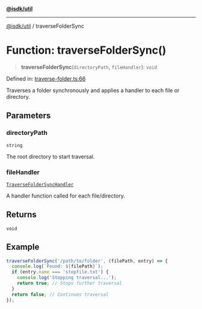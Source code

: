 [**@isdk/util**](../README.md)

***

[@isdk/util](../globals.md) / traverseFolderSync

# Function: traverseFolderSync()

> **traverseFolderSync**(`directoryPath`, `fileHandler`): `void`

Defined in: [traverse-folder.ts:66](https://github.com/isdk/util.js/blob/9d50730dc10248681409cd2901eedc5302b8836b/src/traverse-folder.ts#L66)

Traverses a folder synchronously and applies a handler to each file or directory.

## Parameters

### directoryPath

`string`

The root directory to start traversal.

### fileHandler

[`TraverseFolderSyncHandler`](../type-aliases/TraverseFolderSyncHandler.md)

A handler function called for each file/directory.

## Returns

`void`

## Example

```typescript
traverseFolderSync('/path/to/folder', (filePath, entry) => {
  console.log(`Found: ${filePath}`);
  if (entry.name === 'stopfile.txt') {
    console.log('Stopping traversal...');
    return true; // Stops further traversal
  }
  return false; // Continues traversal
});
```
